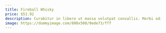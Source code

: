 ```yaml
---
title: Fireball Whisky
price: $51.92
description: Curabitur in libero ut massa volutpat convallis. Morbi odio odio, elementum eu, interdum eu, tincidunt in, leo. Maecenas pulvinar lobortis est.
image: https://dummyimage.com/800x500/9ede73/fff
---
```


